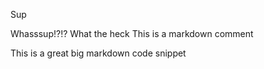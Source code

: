 Sup

Whasssup!?!?
What the heck
This is a markdown comment

This is a great big markdown code snippet


